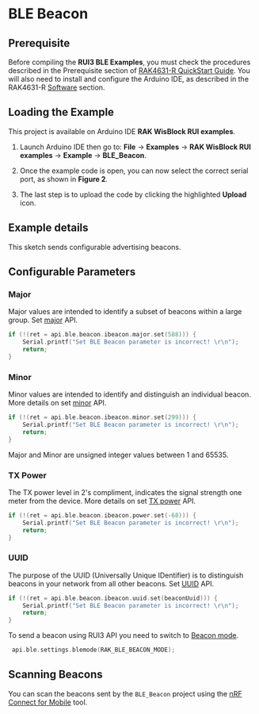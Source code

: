 # BLE Beacon

## Prerequisite

Before compiling the **RUI3 BLE Examples**, you must check the procedures described in the Prerequisite section of [RAK4631-R QuickStart Guide](/Product-Categories/WisBlock/RAK4631-R/Quickstart/#prerequisite).
You will also need to install and configure the Arduino IDE, as described in the RAK4631-R [Software](/Product-Categories/WisBlock/RAK4631-R/Quickstart/#software) section.

## Loading the Example

This project is available on Arduino IDE **RAK WisBlock RUI examples**. 

1. Launch Arduino IDE then go to: **File** -> **Examples** -> **RAK WisBlock RUI examples** -> **Example** -> **BLE_Beacon**.

<rk-img
  src="/assets/images/rui3/ble_examples/ble-beacon-arduino.png"
  width="100%"
  caption="RAK WisBlock RUI BLE Beacon example"
/>

2. Once the example code is open, you can now select the correct serial port, as shown in **Figure 2**.

<rk-img
  src="/assets/images/rui3/ble_examples/arduino-port.png"
  width="100%"
  caption="Selecting the correct serial port"
/>

3. The last step is to upload the code by clicking the highlighted **Upload** icon.

<rk-img
  src="/assets/images/rui3/ble_examples/beacon-upload.png"
  width="100%"
  caption="Uploading the BLE Beacon example code"
/>

## Example details

This sketch sends configurable advertising beacons.

## Configurable Parameters

### Major

Major values are intended to identify a subset of beacons within a large group.
Set [major](/RUI3/BLE/#major) API.
```c
if (!(ret = api.ble.beacon.ibeacon.major.set(588))) {
    Serial.printf("Set BLE Beacon parameter is incorrect! \r\n");
    return;
}
```

### Minor

Minor values are intended to identify and distinguish an individual beacon.
More details on set [minor](/RUI3/BLE/#set-6) API.
```c
if (!(ret = api.ble.beacon.ibeacon.minor.set(299))) {
    Serial.printf("Set BLE Beacon parameter is incorrect! \r\n");
    return;
}
```
Major and Minor are unsigned integer values between 1 and 65535.

### TX Power

The TX power level in 2's compliment, indicates the signal strength one meter from the device.
More details on set [TX power](/RUI3/BLE/#set-7) API.
```c
if (!(ret = api.ble.beacon.ibeacon.power.set(-68))) {
    Serial.printf("Set BLE Beacon parameter is incorrect! \r\n");
    return;
}
```
### UUID

The purpose of the UUID (Universally Unique IDentifier) is to distinguish beacons in your network from all other beacons. Set [UUID](/RUI3/BLE/#set-4) API.
```c
if (!(ret = api.ble.beacon.ibeacon.uuid.set(beaconUuid))) {
    Serial.printf("Set BLE Beacon parameter is incorrect! \r\n");
    return;
}
```

To send a beacon using RUI3 API you need to switch to [Beacon mode](/RUI3/BLE/#blemode).
```c
 api.ble.settings.blemode(RAK_BLE_BEACON_MODE);
```
## Scanning Beacons

You can scan the beacons sent by the `BLE_Beacon` project using the [nRF Connect for Mobile](https://www.nordicsemi.com/Products/Development-tools/nrf-connect-for-mobile) tool.

<rk-img
  src="/assets/images/rui3/ble_examples/beacon.png"
  width="40%"
  caption="nRF Connect for Mobile tool scan"
/>
